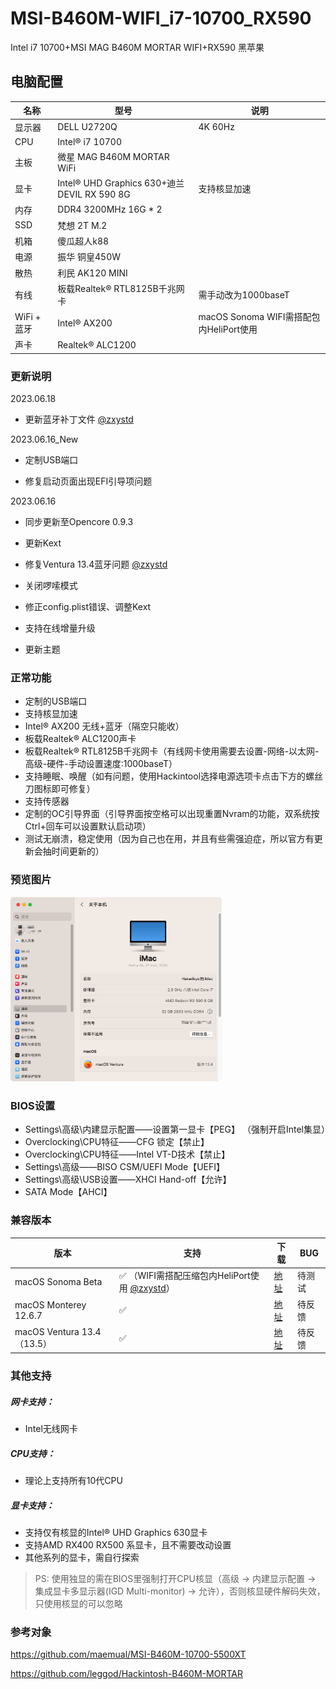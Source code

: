 # MSI-B460M-WIFI_i7-10700_RX590
Intel i7 10700+MSI MAG B460M MORTAR WIFI+RX590 黑苹果

## 电脑配置

| 名称        | 型号                                        | 说明                                    |
| ----------- | ------------------------------------------- | --------------------------------------- |
| 显示器      | DELL U2720Q                                 | 4K  60Hz                                |
| CPU         | Intel® i7 10700                             |                                         |
| 主板        | 微星 MAG B460M MORTAR WiFi                  |                                         |
| 显卡        | Intel® UHD Graphics 630+迪兰DEVIL RX 590 8G | 支持核显加速                            |
| 内存        | DDR4 3200MHz 16G * 2                        |                                         |
| SSD         | 梵想 2T M.2                                 |                                         |
| 机箱        | 傻瓜超人k88                                 |                                         |
| 电源        | 振华 铜皇450W                               |                                         |
| 散热        | 利民 AK120 MINI                             |                                         |
| 有线        | 板载Realtek® RTL8125B千兆网卡               | 需手动改为1000baseT                     |
| WiFi + 蓝牙 | Intel® AX200                                | macOS Sonoma WIFI需搭配包内HeliPort使用 |
| 声卡        | Realtek® ALC1200                            |                                         |

### 更新说明

2023.06.18

- 更新蓝牙补丁文件 [@zxystd](https://github.com/zxystd/BrcmPatchRAM)

2023.06.16_New

- 定制USB端口

- 修复启动页面出现EFI引导项问题

2023.06.16

- 同步更新至Opencore 0.9.3


- 更新Kext
- 修复Ventura 13.4蓝牙问题 [@zxystd](https://github.com/zxystd/BrcmPatchRAM)
- 关闭啰嗦模式
- 修正config.plist错误、调整Kext
- 支持在线增量升级
- 更新主题

### **正常功能**

- 定制的USB端口
- 支持核显加速
- Intel® AX200 无线+蓝牙（隔空只能收）
- 板载Realtek® ALC1200声卡
- 板载Realtek® RTL8125B千兆网卡（有线网卡使用需要去设置-网络-以太网-高级-硬件-手动设置速度:1000baseT）
- 支持睡眠、唤醒（如有问题，使用Hackintool选择电源选项卡点击下方的螺丝刀图标即可修复）
- 支持传感器
- 定制的OC引导界面（引导界面按空格可以出现重置Nvram的功能，双系统按Ctrl+回车可以设置默认启动项）
- 测试无崩溃，稳定使用（因为自己也在用，并且有些需强迫症，所以官方有更新会抽时间更新的）

<h3>预览图片</h3>

<img src="https://github.com/Hakarikyo/MSI-B460M-MORTAR-WIFI-10700-RX590/blob/main/Picture/Ventura_13.4.png?raw=true" alt="Ventura_13.4" style="zoom: 33%;" />

### BIOS设置

* Settings\高级\内建显示配置——设置第一显卡【PEG】 （强制开启Intel集显）
* Overclocking\CPU特征——CFG 锁定【禁止】
* Overclocking\CPU特征——Intel VT-D技术【禁止】
* Settings\高级——BISO CSM/UEFI Mode【UEFI】
* Settings\高级\USB设置——XHCI Hand-off【允许】
* SATA Mode【AHCI】

### 兼容版本

| 版本                       | 支持                                                         | 下载                                                         | BUG    |
| -------------------------- | ------------------------------------------------------------ | ------------------------------------------------------------ | ------ |
| macOS Sonoma Beta          | ✅ （WIFI需搭配压缩包内HeliPort使用 [@zxystd](https://github.com/OpenIntelWireless/HeliPort)） | [地址](https://github.com/Hakarikyo/MSI-B460M-MORTAR-WIFI-10700-RX590/releases) | 待测试 |
| macOS Monterey 12.6.7      | ✅                                                            | [地址](https://github.com/Hakarikyo/MSI-B460M-MORTAR-WIFI-10700-RX590/releases) | 待反馈 |
| macOS Ventura 13.4（13.5） | ✅                                                            | [地址](https://github.com/Hakarikyo/MSI-B460M-MORTAR-WIFI-10700-RX590/releases) | 待反馈 |

### **其他支持**

##### 网卡支持：

- Intel无线网卡

##### CPU支持：

- 理论上支持所有10代CPU

##### 显卡支持：

- 支持仅有核显的Intel® UHD Graphics 630显卡
- 支持AMD RX400 RX500 系显卡，且不需要改动设置
- 其他系列的显卡，需自行探索

> PS: 使用独显的需在BIOS里强制打开CPU核显（高级 -> 内建显示配置 -> 集成显卡多显示器(IGD Multi-monitor) -> 允许），否则核显硬件解码失效，只使用核显的可以忽略

<h3>参考对象</h3>

https://github.com/maemual/MSI-B460M-10700-5500XT

https://github.com/leggod/Hackintosh-B460M-MORTAR
